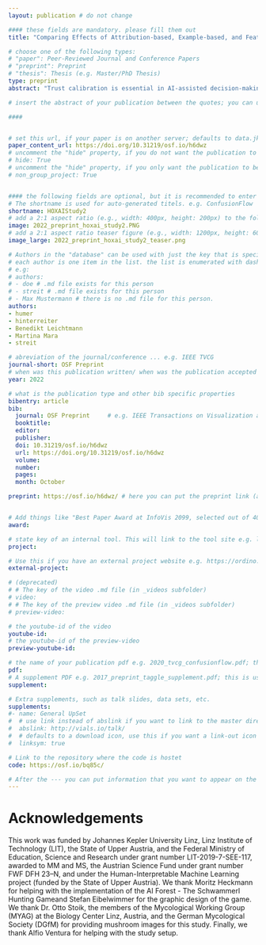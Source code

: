 ```yaml
---
layout: publication # do not change

#### these fields are mandatory. please fill them out
title: "Comparing Effects of Attribution-based, Example-based, and Feature-based Explanation Methods on AI-Assisted Decision-Making"

# choose one of the following types:
# "paper": Peer-Reviewed Journal and Conference Papers
# "preprint": Preprint
# "thesis": Thesis (e.g. Master/PhD Thesis)
type: preprint
abstract: "Trust calibration is essential in AI-assisted decision-making tasks. If human users understand the reasons for a prediction of an AI model, they can assess whether or not the prediction is reasonable. Especially for high-risk tasks like mushroom hunting (where a wrong decision may be fatal), it is important that users trust or overrule the AI in the right situations. Various explainable AI methods are currently being discussed as potentially useful for facilitating understanding and to calibrate user trust. So far, however, it is unclear which approaches are most effective. Our work takes on this issue; in a between-subjects experiment with 𝑁 = 501 participants. Participants were tasked to classify the edibility of mushrooms depicted on images. We compare the effects of three XAI methods on human AI-assisted decision-making behavior: (i) Grad-CAM attributions; (ii) nearest neighbor examples; and (iii) an adoption of network dissection. For nearest neighbor examples, we found a statistically significant improvement in user performance compared to a condition without explanations. Effects did not reach statistical significance for Grad-CAM and network dissection. For the latter, however, the effect size estimators show a similar tendency as for nearest neighbor. We found that the effects also varied for different task items (i.e., mushroom images). Explanations seem to be particularly effective if they reveal possible flaws in case of wrong AI classifications or reassure users in case of correct classifications. Our results suggest that well-established methods might not be as beneficial to end users as expected and that XAI techniques must be chosen carefully in real-world scenarios." 

# insert the abstract of your publication between the quotes; you can use html e.g. to make links (<a></a>) or generate bold (<b></b>) etc. text 

####


# set this url, if your paper is on another server; defaults to data.jku-vds-lab.at
paper_content_url: https://doi.org/10.31219/osf.io/h6dwz
# uncomment the "hide" property, if you do not want the publication to be displayed on the website (usually you don't need this)
# hide: True
# uncomment the "hide" property, if you only want the publication to be displayed on your personal page (i.e. publications where you contributed, but does not have anything to do with the Vis Group e.g. Master Thesis,...)
# non_group_project: True


#### the following fields are optional, but it is recommended to enter as much information as possible
# The shortname is used for auto-generated titels. e.g. ConfusionFlow
shortname: HOXAIStudy2
# add a 2:1 aspect ratio (e.g., width: 400px, height: 200px) to the folder /assets/images/papers/ e.g. 2020_tvcg_confusionflow.png
image: 2022_preprint_hoxai_study2.PNG
# add a 2:1 aspect ratio teaser figure (e.g., width: 1200px, height: 600px) to the folder /assets/images/papers/ e.g. 2020_tvcg_confusionflow_teaser.png
image_large: 2022_preprint_hoxai_study2_teaser.png

# Authors in the "database" can be used with just the key that is specified in the corresponding .md file (usually it is the lastname in lower case e.g. doe). Authors that do not have an individual page here should be stated with their full name (e.g. John Doe)
# each author is one item in the list. the list is enumerated with dashes ("-")
# e.g:
# authors:
# - doe # .md file exists for this person
# - streit # .md file exists for this person
# - Max Mustermann # there is no .md file for this person.
authors:
- humer
- hinterreiter
- Benedikt Leichtmann
- Martina Mara
- streit

# abreviation of the journal/conference ... e.g. IEEE TVCG
journal-short: OSF Preprint
# when was this publication written/ when was the publication accepted (e.g. 2020)
year: 2022

# what is the publication type and other bib specific properties
bibentry: article
bib:
  journal: OSF Preprint		# e.g. IEEE Transactions on Visualization and Computer Graphics (to appear)
  booktitle:
  editor:
  publisher:
  doi: 10.31219/osf.io/h6dwz
  url: https://doi.org/10.31219/osf.io/h6dwz
  volume: 
  number: 
  pages: 
  month: October

preprint: https://osf.io/h6dwz/ # here you can put the preprint link (arxiv.org, osf.io,...) e.g. https://arxiv.org/abs/1910.00969


# Add things like "Best Paper Award at InfoVis 2099, selected out of 4000 submissions"
award:

# state key of an internal tool. This will link to the tool site e.g. lineup (usually not needed)
project: 

# Use this if you have an external project website e.g. https://ordino.caleydoapp.org/
external-project:

# (deprecated)
# # The key of the video .md file (in _videos subfolder)
# video: 
# # The key of the preview video .md file (in _videos subfolder)
# preview-video:

# the youtube-id of the video
youtube-id: 
# the youtube-id of the preview-video
preview-youtube-id: 

# the name of your publication pdf e.g. 2020_tvcg_confusionflow.pdf; this is usually uploaded to the caleydo aws server
pdf:
# A supplement PDF e.g. 2017_preprint_taggle_supplement.pdf; this is usually uploaded to the caleydo aws server
supplement: 

# Extra supplements, such as talk slides, data sets, etc.
supplements:
#- name: General UpSet
#  # use link instead of abslink if you want to link to the master directory
#  abslink: http://vials.io/talk/
#  # defaults to a download icon, use this if you want a link-out icon
#  linksym: true

# Link to the repository where the code is hostet
code: https://osf.io/bq85c/

# After the --- you can put information that you want to appear on the website using markdown formatting or HTML. A good example are acknowledgements, extra references, an erratum, etc.
---
```


# Acknowledgements

This work was funded by Johannes Kepler University Linz, Linz Institute of Technology (LIT), the State of Upper Austria,
and the Federal Ministry of Education, Science and Research under grant number LIT-2019-7-SEE-117, awarded to
MM and MS, the Austrian Science Fund under grant number FWF DFH 23–N, and under the Human-Interpretable
Machine Learning project (funded by the State of Upper Austria). We thank Moritz Heckmann for helping with the
implementation of the AI Forest - The Schwammerl Hunting Gameand Stefan Eibelwimmer for the graphic design of the
game. We thank Dr. Otto Stoik, the members of the Mycological Working Group (MYAG) at the Biology Center Linz,
Austria, and the German Mycological Society (DGfM) for providing mushroom images for this study. Finally, we thank
Alfio Ventura for helping with the study setup.

